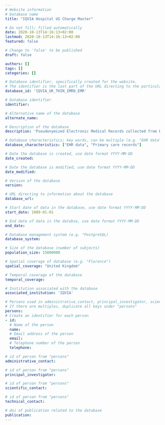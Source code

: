 ```yaml
---
# Website information
# Database name
title: "IQVIA Hospital US Charge Master"

# Do not fill; filled automatically
date: 2020-10-13T14:16:13+02:00
lastmod: 2020-10-13T14:16:13+02:00
featured: false

# Change to 'false' to be published
draft: false

authors: []
tags: []
categories: []

# Database identifier, specifically created for the website.
# The identifier is the last part of the URL directing to the particular database
database_id: 'IQVIA_UK_THIN_IMRD_EMR'

# Database identifier
identifier:

# Alternative name of the database
alternate_name:

# Description of the database
description: 'Pseudonymized Electronic Medical Records collected from Patient Management software used within UK Primary Care'

# Database characteristics; key words, can be multiple (e.g. "EHR data", "Primary care records")
database_characteristics: ["EHR data", "Primary care records"]

# Date the database is created, use date format YYYY-MM-DD
date_created: 

# Date the database is modified, use date format YYYY-MM-DD
date_modified:

# Version of the database
version:

# URL directing to information about the database
database_url: 

# Start date of data in the database, use date format YYYY-MM-DD
start_date: 1989-01-01

# End date of data in the databse, use date format YYYY-MM-DD
end_date:

# Database management system (e.g. "PostgreSQL)
database_system:

# Size of the database (number of subjects)
population_size: 15000000

# Spatial coverage of database (e.g. "Florence")
spatial_coverage: "United Kingdom"

# Temporal coverage of the database
temporal_coverage:

# Institution associated with the database
associated_institution: 'IQVIA'

# Persons used in administrative_contact, principal_investigator, scientific_contact, technical_contact
# If there are multiples, duplicate all keys under "persons"
persons:
# Create an identifier for each person
- id:
  # Name of the person
  name:
  # Email address of the person
  email:
  # Telephone number of the person
  telephone:

# id of person from "persons"
administrative_contact:

# id of person from "persons"
principal_investigator:

# id of person from "persons"
scientific_contact:

# id of person from "persons"
technical_contact:

# doi of publication related to the database
publication: 
---
```

